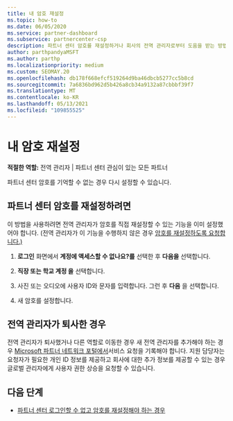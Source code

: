 ```yaml
---
title: 내 암호 재설정
ms.topic: how-to
ms.date: 06/05/2020
ms.service: partner-dashboard
ms.subservice: partnercenter-csp
description: 파트너 센터 암호를 재설정하거나 회사의 전역 관리자로부터 도움을 받는 방법을 알아봅니다. 또한 새 파트너 센터 전역 관리자를 추가하는 방법을 알아봅니다.
author: parthpandyaMSFT
ms.author: parthp
ms.localizationpriority: medium
ms.custom: SEOMAY.20
ms.openlocfilehash: db178f668efcf519264d9ba46dbcb5277cc5b8cd
ms.sourcegitcommit: 7a6836bd962d5b426a8cb34a9132a87cbbbf39f7
ms.translationtype: MT
ms.contentlocale: ko-KR
ms.lasthandoff: 05/13/2021
ms.locfileid: "109855525"
---
```

# <a name="reset-my-password"></a>내 암호 재설정
 
**적절한 역할:** 전역 관리자 | 파트너 센터 관심이 있는 모든 파트너


파트너 센터 암호를 기억할 수 없는 경우 다시 설정할 수 있습니다.

## <a name="to-reset-your-partner-center-password"></a>파트너 센터 암호를 재설정하려면

이 방법을 사용하려면 전역 관리자가 암호를 직접 재설정할 수 있는 기능을 이미 설정했어야 합니다. (전역 관리자가 이 기능을 수행하지 않은 경우 [암호를 재설정하도록 요청합니다.)](reset-a-user-password.md)

1. **로그인** 화면에서 **계정에 액세스할 수 없나요?를** 선택한 후 **다음을** 선택합니다.

2. **직장 또는 학교 계정 을** 선택합니다.

3. 사진 또는 오디오에 사용자 ID와 문자를 입력합니다. 그런 후 **다음** 을 선택합니다.

4. 새 암호를 설정합니다.

## <a name="if-your-global-admin-has-left-the-company"></a>전역 관리자가 퇴사한 경우

전역 관리자가 퇴사했거나 다른 역할로 이동한 경우 새 전역 관리자를 추가해야 하는 경우 [Microsoft 파트너 네트워크 포털에서](https://partner.microsoft.com/commercial#/)서비스 요청을 기록해야 합니다. 지원 담당자는 요청자가 필요한 개인 ID 정보를 제공하고 회사에 대한 추가 정보를 제공할 수 있는 경우 글로벌 관리자에게 사용자 권한 상승을 요청할 수 있습니다. 

## <a name="next-steps"></a>다음 단계

- [파트너 센터 로그인할 수 없고 암호를 재설정해야 하는 경우](unable-to-sign-in.md)